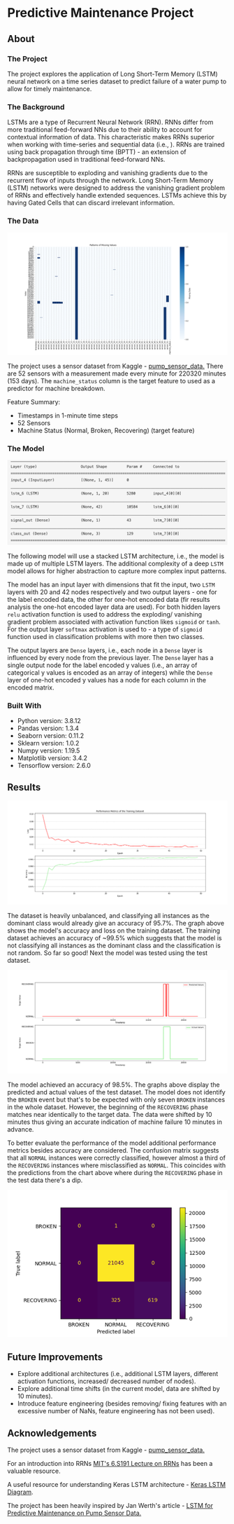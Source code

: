 # Predictive Maintenance Project 

## About 
### The Project 

The project explores the application of Long Short-Term Memory (LSTM) neural network on a  time series dataset to predict failure of a water pump to allow for timely maintenance. 

### The Background

LSTMs are a type of Recurrent Neural Network (RRN). RNNs differ from more traditional feed-forward NNs due to their ability to account for contextual information of data. This characteristic makes RRNs superior when working with time-series and sequential data (i.e., ). RRNs are trained using back propagation through time (BPTT) - an extension of backpropagation used in traditional feed-forward NNs.

RRNs are susceptible to exploding and vanishing gradients due to the recurrent flow of inputs through the network. Long Short-Term Memory (LSTM) networks were designed to address the vanishing gradient problem of RRNs and effectively handle extended sequences. LSTMs achieve this by having Gated Cells that can discard irrelevant information.


### The Data

![](img/nan_matrix.png)

The project uses a sensor dataset from Kaggle - [pump_sensor_data.](https://www.kaggle.com/datasets/nphantawee/pump-sensor-data/metadata) There are 52 sensors with a measurement made every minute for 220320 minutes (153 days). The `machine_status` column is the target feature to used as a predictor for machine breakdown. 

Feature Summary:
- Timestamps in 1-minute time steps
- 52 Sensors 
- Machine Status (Normal, Broken, Recovering) (target feature)

### The Model

![](img/model.png)

The following model will use a stacked LSTM architecture, i.e., the model is made up of  multiple LSTM layers.  The additional complexity of a deep `LSTM` model allows for higher abstraction to capture more complex input patterns. 

The model has an input layer with dimensions that fit the input, two `LSTM` layers with 20 and 42 nodes respectively and two output layers - one for the label encoded data, the other for one-hot encoded data (fir results analysis the one-hot encoded layer data are used). For both hidden layers `relu` activation function is used to address the exploding/ vanishing gradient problem associated with activation function likes `sigmoid` or `tanh`. For the output layer `softmax` activation is used to - a type of `sigmoid` function used in classification problems with more then two classes.

The output layers are `Dense` layers, i.e., each node in a `Dense` layer is influenced by every node from the previous layer. The `Dense` layer has a single output node for the label encoded y values (i.e., an array of categorical y values is encoded as an array of integers) while the `Dense` layer of one-hot encoded y values has a node for each column in the encoded matrix. 

### Built With

* Python version: 3.8.12
* Pandas version: 1.3.4
* Seaborn version: 0.11.2
* Sklearn version: 1.0.2
* Numpy version: 1.19.5
* Matplotlib version: 3.4.2
* Tensorflow version: 2.6.0

## Results


![](img/acc_loss_graph.png)

The dataset is heavily unbalanced, and classifying all instances as the dominant class would already give an accuracy of 95.7%. The graph above shows the model's accuracy and loss on the training dataset. The training dataset achieves an accuracy of ~99.5% which suggests that the model is not classifying all instances as the dominant class and the classification is not random. So far so good! Next the model was tested using the test dataset. 

![](img/predctions.png)

The model achieved an accuracy of 98.5%. The graphs above display the predicted and actual values of the test dataset. The model does not identify the `BROKEN` event but that's to be expected with only seven `BROKEN` instances in the whole dataset. However, the beginning of the `RECOVERING` phase matches near identically to the target data. The data were shifted by 10 minutes thus giving an accurate indication of machine failure 10 minutes in advance.

To better evaluate the performance of the model additional performance metrics besides accuracy are considered.  The confusion matrix suggests that all `NORMAL` instances were correctly classified, however almost a third of the `RECOVERING` instances where misclassified as `NORMAL`. This coincides with the predictions from the chart above where during the `RECOVERING` phase in the test data there's a dip.

![](img/conf_matrix.png)

## Future Improvements

- Explore additional architectures (i.e., additional LSTM layers, different activation functions, increased/ decreased number of nodes).
- Explore additional time shifts (in the current model, data are shifted by 10 minutes).
- Introduce feature engineering (besides removing/ fixing features with an excessive number of NaNs, feature engineering has not been used).


## Acknowledgements

The project uses a sensor dataset from Kaggle - [pump_sensor_data.](https://www.kaggle.com/datasets/nphantawee/pump-sensor-data/metadata)

For an introduction into RRNs [MIT's 6.S191 Lecture on RRNs](https://youtu.be/qjrad0V0uJE) has been a valuable resource.

A useful resource for understanding Keras LSTM architecture - [Keras LSTM Diagram](https://github.com/MohammadFneish7/Keras_LSTM_Diagram).

The project has been heavily inspired by Jan Werth's article - [LSTM for Predictive Maintenance on Pump Sensor Data.](https://towardsdatascience.com/lstm-for-predictive-maintenance-on-pump-sensor-data-b43486eb3210)
